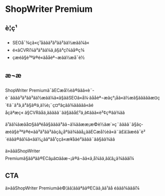 ﻿# ShopWriter Premium

## è¦ç¹
- SEOå¯¾ç­ã«ç¹åããã³ã³ãã³ãä½æãã¼ã«
- é«ãCVRï¼ã³ã³ãã¼ã¸ã§ã³çï¼ãå®ç¾
- ç­æéã§è³ªã®é«ãååèª¬æãä½æå¯è½

## æ¬æ
ShopWriter Premiumã¯ãECæå½èã®ããã«è¨­è¨ãããã³ã³ãã³ãä½æãã¼ã«ã§ããSEOã«å¼·ãååèª¬æãç°¡åã«ä½æã§ãããããæ¤ç´¢ã¨ã³ã¸ã³ã§ã®ä¸ä½è¡¨ç¤ºãçãã¾ããããã«ãé­åçãªæç« ã§CVRãåä¸ããããã¨ãã§ããå£²ä¸ã¢ããã«è²¢ç®ãã¾ãã

ã¹ãã¼ãæãå¤§ããªé­åã§ãããã³ãã¬ã¼ããææ¡æ©è½ãæ´»ç¨ãããã¨ã§ãç­æéã§è³ªã®é«ãã³ã³ãã³ããçã¿åºãã¾ããå¿ããECæå½èã«ã¨ã£ã¦ãæéã¯è²´éããã®ãã¼ã«ãä½¿ãã°ãå¹ççã«æ¥­åãé²ãããã¨ãã§ãã¾ãã

ä»ãããShopWriter Premiumã§ããªãã®ECãµã¤ããæ¬¡ã®ã¬ãã«ã¸å¼ãä¸ãã¦ã¿ã¾ãããï¼

## CTA
ä»ããShopWriter Premiumãè©¦ãã¦ãããªãã®ECãã¸ãã¹ãå éããã¾ãããï¼